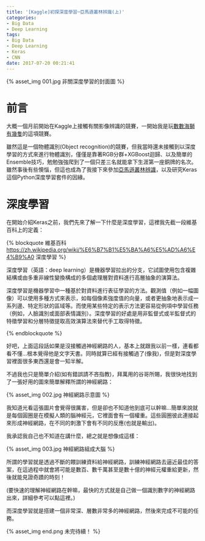 ```yaml
---
title: '[Kaggle]初探深度學習─亞馬遜叢林辨識(上)'
categories:
- Big Data
- Deep Learning
tags:
- Big Data
- Deep Learning
- Keras
- CNN
date: 2017-07-20 00:21:41
---
```


{% asset_img 001.jpg 非關深度學習的封面圖 %}

# 前言
大概一個月前開始在Kaggle上接觸有關影像辨識的競賽，一開始我是玩[數數海獅有幾隻](https://www.kaggle.com/c/noaa-fisheries-steller-sea-lion-population-count)的這項競賽。

雖然這是一個物體識別(Object recognition)的競賽，但我當時還未接觸到以深度學習的方式來進行物體識別，僅僅是靠著RGB分群+XGBoost迴歸、以及簡單的Ensemble技巧，勉勉強強爬到了一個只差三名就能拿下生涯第一座銅牌的名次。雖然事後有些懊惱，但這也成為了我接下來參加[亞馬遜叢林辨識](https://www.kaggle.com/c/planet-understanding-the-amazon-from-space)，以及研究Keras這個Python深度學習套件的因緣。

<!--more-->

# 深度學習

在開始介紹Keras之前，我們先來了解一下什麼是深度學習，這裡我先截一段維基百科上的定義：

{% blockquote 維基百科 https://zh.wikipedia.org/wiki/%E6%B7%B1%E5%BA%A6%E5%AD%A6%E4%B9%A0 深度學習 %}

深度學習（英語：deep learning）是機器學習拉出的分支，它試圖使用包含複雜結構或由多重非線性變換構成的多個處理層對資料進行高層抽象的演算法。

深度學習是機器學習中一種基於對資料進行表征學習的方法。觀測值（例如一幅圖像）可以使用多種方式來表示，如每個像素強度值的向量，或者更抽象地表示成一系列邊、特定形狀的區域等。而使用某些特定的表示方法更容易從例項中學習任務（例如，人臉識別或面部表情識別）。深度學習的好處是用非監督式或半監督式的特徵學習和分層特徵提取高效演算法來替代手工取得特徵。

{% endblockquote %}

好吧，上面這段話如果是沒接觸過神經網路的人，基本上就跟我以前一樣，連看都看不懂...根本覺得他是文字天書。同時就算已經有接觸過了(像我)，但是對深度學習裡面很多東西還是會一知半解。

不過我也只是簡單介紹(如有錯誤請不吝指教)，拜萬用的谷哥所賜，我很快地找到了一張好用的圖來簡單解釋所謂的神經網路：

{% asset_img 002.jpg 神經網路示意圖 %}

我知道光看這張圖片會覺得很厲害，但是卻也不知道他到底可以幹嘛...簡單來說就是每個圓圈是在模擬人類的腦神經元，它裡面會有一個權重。這些圓圈彼此連接起來形成神經網路，在不同的刺激下會有不同的反應(也就是輸出)。

我承認我自己也不知道在講什麼，總之就是想像成這樣：

{% asset_img 003.jpg 神經網路組成大腦 %}

所謂的學習就是透過不斷的餵訓練資料給神經網路，訓練神經網路去逼近最佳的答案，在這過程中就會將可能是數百、數千萬甚至是數十億的神經元權重給更新，然後就能見證奇蹟的時刻！

(要快速的理解神經網路在幹嘛，最快的方式就是自己做一個識別數字的神經網路出來，詳細參考可以點這裡。)

而深度學習就是搭建一個非常深、層數非常多的神經網路，然後來完成不可能的任務。

{% asset_img end.png 未完待續！ %}